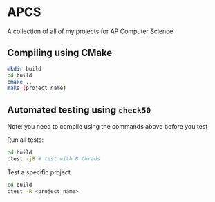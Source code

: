 # APCS
A collection of all of my projects for AP Computer Science

## Compiling using CMake
```bash
mkdir build
cd build
cmake ..
make (project name)
```

## Automated testing using `check50`
Note: you need to compile using the commands above before you test

Run all tests:
```bash
cd build
ctest -j8 # test with 8 thrads
```

Test a specific project
```bash
cd build
ctest -R <project_name>
```
